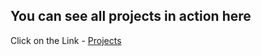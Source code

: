 ## You can see all projects in action here

Click on the Link - [Projects](https://www.vanillajavascriptprojects.com/)
